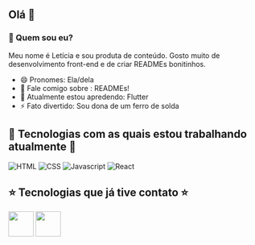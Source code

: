 ## Olá 👋

### 🤔 Quem sou eu? 
Meu nome é Letícia e sou produta de conteúdo. Gosto muito de desenvolvimento front-end e de criar READMEs bonitinhos.
- 😄 Pronomes: Ela/dela
- 💬 Fale comigo sobre : READMEs!
- 🌱 Atualmente estou apredendo: Flutter
- ⚡ Fato divertido: Sou dona de um ferro de solda

## 🌟 Tecnologias com as quais estou trabalhando atualmente 🌟
![HTML](https://img.shields.io/badge/HTML5-E34F26?style=for-the-badge&logo=html5&logoColor=white)
![CSS](https://img.shields.io/badge/CSS3-1572B6?style=for-the-badge&logo=css3&logoColor=white)
![Javascript](https://img.shields.io/badge/JavaScript-323330?style=for-the-badge&logo=javascript&logoColor=F7DF1E)
![React](https://img.shields.io/badge/React-20232A?style=for-the-badge&logo=react&logoColor=61DAFB)

## ⭐ Tecnologias que já tive contato ⭐
<img src="https://cdn.jsdelivr.net/gh/devicons/devicon/icons/cplusplus/cplusplus-original.svg" width="50px" /> <img src="https://cdn.jsdelivr.net/gh/devicons/devicon/icons/angularjs/angularjs-original.svg" width="50px" />
